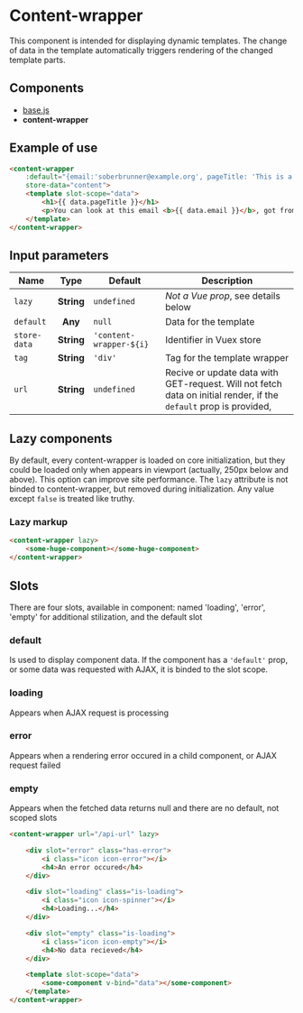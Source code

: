 # Content-wrapper

This component is intended for displaying dynamic templates. The change of data in the template automatically triggers rendering of the changed template parts.


## Components

- [base.js](./index.md)
- **content-wrapper**


## Example of use

```html
<content-wrapper
    :default="{email:'soberbrunner@example.org', pageTitle: 'This is a content wrapper example'}"
    store-data="content">
    <template slot-scope="data">
        <h1>{{ data.pageTitle }}</h1>
        <p>You can look at this email <b>{{ data.email }}</b>, got from data you've passed</p>
    </template>
</content-wrapper>
```

<div class="vue-example">
<content-wrapper
    :default="{email:'soberbrunner@example.org', pageTitle: 'This is a content wrapper example'}"
    store-data="content">
    <template slot-scope="data">
        <h1>{{ data.pageTitle }}</h1>
        <p>You can look at this email <b>{{ data.email }}</b>, got from data you've passed</p>
    </template>
</content-wrapper>
</div>


## Input parameters

| Name            | Type          | Default      | Description                                   |
|-----------------|:-------------:| -------------|-----------------------------------------------|
| `lazy`          | **String**    | `undefined`  | *Not a Vue prop*, see details below           |
| `default`       | **Any**       | `null`       | Data for the template                         |
| `store-data`    | **String**    | `'content-wrapper-${i}`  | Identifier in Vuex store  |
| `tag`           | **String**    | `'div'`      | Tag for the template wrapper                  |
| `url`           | **String**    | `undefined`  | Recive or update data with GET-request. Will not fetch data on initial render, if the `default` prop is provided, |


## Lazy components

By default, every content-wrapper is loaded on core initialization, but they could be loaded only when appears in viewport (actually, 250px below and above). This option can improve site performance. The `lazy` attribute is not binded to content-wrapper, but removed during initialization. Any value except `false` is treated like truthy.


### Lazy markup

```html
<content-wrapper lazy>
    <some-huge-component></some-huge-component>
</content-wrapper>
```


## Slots

There are four slots, available in component: named 'loading', 'error', 'empty' for additional stilization, and the default slot

### default

Is used to display component data. If the component has a `'default'` prop, or some data was requested with AJAX, it is binded to the slot scope.

### loading

Appears when AJAX request is processing

### error

Appears when a rendering error occured in a child component, or AJAX request failed

### empty

Appears when the fetched data returns null and there are no default, not scoped slots 

```html
<content-wrapper url="/api-url" lazy>

    <div slot="error" class="has-error">
        <i class="icon icon-error"></i>
        <h4>An error occured</h4>
    </div>

    <div slot="loading" class="is-loading">
        <i class="icon icon-spinner"></i>
        <h4>Loading...</h4>
    </div>

    <div slot="empty" class="is-loading">
        <i class="icon icon-empty"></i>
        <h4>No data recieved</h4>
    </div>

    <template slot-scope="data">
        <some-component v-bind="data"></some-component>
    </template>
</content-wrapper>
```